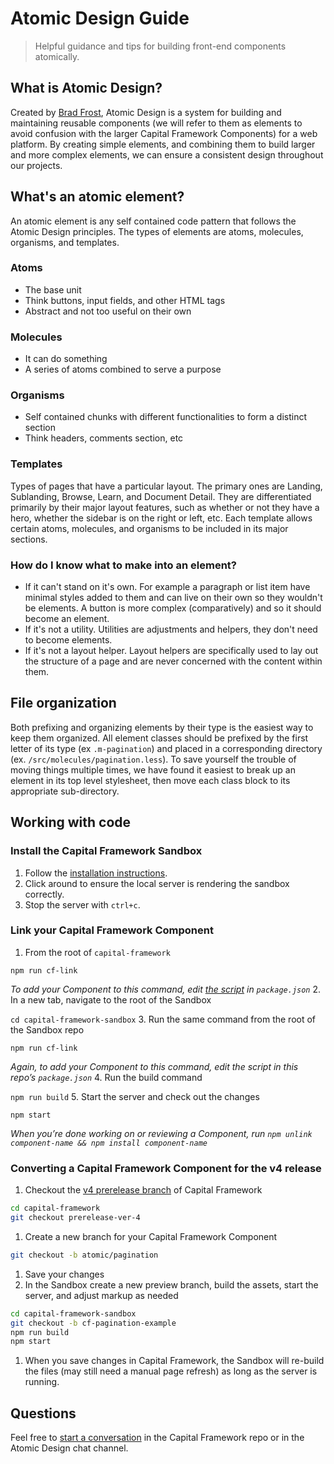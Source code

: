 # Atomic Design Guide

> Helpful guidance and tips for building front-end components atomically.

## What is Atomic Design?

Created by [Brad Frost](http://bradfrost.com/blog/post/atomic-web-design/), Atomic Design is a system for building and maintaining reusable components (we will refer to them as elements to avoid confusion with the larger Capital Framework Components) for a web platform. By creating simple elements, and combining them to build larger and more complex elements, we can ensure a consistent design throughout our projects.

## What's an atomic element?

An atomic element is any self contained code pattern that follows the Atomic Design principles. The types of elements are atoms, molecules, organisms, and templates.

### Atoms

- The base unit
- Think buttons, input fields, and other HTML tags
- Abstract and not too useful on their own

### Molecules

- It can do something
- A series of atoms combined to serve a purpose

### Organisms

- Self contained chunks with different functionalities to form a distinct section
- Think headers, comments section, etc

### Templates

Types of pages that have a particular layout. The primary ones are Landing, Sublanding, Browse, Learn, and Document Detail. They are differentiated primarily by their major layout features, such as whether or not they have a hero, whether the sidebar is on the right or left, etc. Each template allows certain atoms, molecules, and organisms to be included in its major sections.

### How do I know what to make into an element?

- If it can't stand on it's own. For example a paragraph or list item have minimal styles added to them and can live on their own so they wouldn't be elements. A button is more complex (comparatively) and so it should become an element.
- If it's not a utility. Utilities are adjustments and helpers, they don't need to become elements.
- If it's not a layout helper. Layout helpers are specifically used to lay out the structure of a page and are never concerned with the content within them.

## File organization

Both prefixing and organizing elements by their type is the easiest way to keep them organized. All element classes should be prefixed by the first letter of its type (ex `.m-pagination`) and placed in a corresponding directory (ex. `/src/molecules/pagination.less`). To save yourself the trouble of moving things multiple times, we have found it easiest to break up an element in its top level stylesheet, then move each class block to its appropriate sub-directory.

## Working with code

### Install the Capital Framework Sandbox

1. Follow the [installation instructions](https://github.com/jimmynotjim/capital-framework-sandbox#installation).
2. Click around to ensure the local server is rendering the sandbox correctly.
3. Stop the server with `ctrl+c`.

### Link your Capital Framework Component

1. From the root of `capital-framework`

  `npm run cf-link`

  _To add your Component to this command, edit [the script](https://github.com/cfpb/capital-framework/blob/prerelease-ver-4/package.json#L28) in `package.json`_
2. In a new tab, navigate to the root of the Sandbox

   `cd capital-framework-sandbox`
3. Run the same command from the root of the Sandbox repo

  `npm run cf-link`

  _Again, to add your Component to this command, edit the script in this repo’s `package.json`_
4. Run the build command

   `npm run build`
5. Start the server and check out the changes

   `npm start`

_When you’re done working on or reviewing a Component, run `npm unlink component-name && npm install component-name`_

### Converting a Capital Framework Component for the v4 release

1. Checkout the [v4 prerelease branch](https://github.com/cfpb/capital-framework/tree/prerelease-ver-4) of Capital Framework

  ```sh
  cd capital-framework
  git checkout prerelease-ver-4
  ```
1. Create a new branch for your Capital Framework Component

  ```sh
  git checkout -b atomic/pagination
  ```
1. Save your changes
1. In the Sandbox create a new preview branch, build the assets, start the server, and adjust markup as needed

  ```sh
  cd capital-framework-sandbox
  git checkout -b cf-pagination-example
  npm run build
  npm start
  ```
1. When you save changes in Capital Framework, the Sandbox will re-build the files (may still need a manual page refresh) as long as the server is running.

## Questions

Feel free to [start a conversation](https://github.com/cfpb/capital-framework/issues/new) in the Capital Framework repo or in the Atomic Design chat channel.
